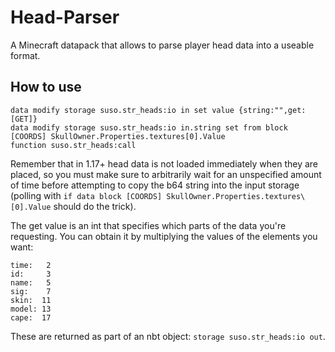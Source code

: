 # Head-Parser
A Minecraft datapack that allows to parse player head data into a useable format.

## How to use
```mcfunction
data modify storage suso.str_heads:io in set value {string:"",get:[GET]}
data modify storage suso.str_heads:io in.string set from block [COORDS] SkullOwner.Properties.textures[0].Value
function suso.str_heads:call
```

Remember that in 1.17+ head data is not loaded immediately when they are placed, so you must make sure to arbitrarily wait for an unspecified amount of time before attempting to copy the b64 string into the input storage (polling with `if data block [COORDS] SkullOwner.Properties.textures\[0].Value` should do the trick).

The get value is an int that specifies which parts of the data you're requesting. You can obtain it by multiplying the values of the elements you want:

```
time:   2
id:     3
name:   5
sig:    7
skin:  11
model: 13
cape:  17
```

These are returned as part of an nbt object: `storage suso.str_heads:io out`.
